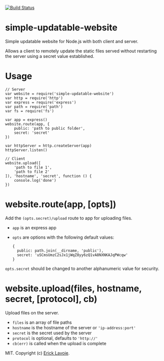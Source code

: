 [![Build Status](https://travis-ci.org/elavoie/simple-updatable-website.svg?branch=master)](https://travis-ci.org/elavoie/simple-updatable-website)

# simple-updatable-website
Simple updatable website for Node.js with both client and server.

Allows a client to remotely update the static files served without restarting the server using a secret value established.

# Usage
   
    // Server 
    var website = require('simple-updatable-website')
    var http = require('http')
    var express = require('express')
    var path = require('path')
    var fs = require('fs')

    var app = express()
    website.route(app, {
        public: 'path to public folder',
        secret: 'secret'
    })

    var httpServer = http.createServer(app)
    httpServer.listen()

    // Client
    website.upload([
        'path to file 1',
        'path to file 2'
    ]), 'hostname', 'secret', function () {
        console.log('done')
    })
    

# website.route(app, [opts])

Add the `(opts.secret)/upload` route to app for uploading files.

- `app` is an express app
- `opts` are options with the following default values:

      {
        public: path.join(__dirname, 'public'),
        secret: 'uSCmsUmzC2sJx1jWqZ8yy6zQ1vA8NXNKAJqPWcqw' 
      }

 `opts.secret` should be changed to another alphanumeric value for security.

# website.upload(files, hostname, secret, [protocol], cb)

Upload files on the server.

- `files` is an array of file paths
- `hostname` is the hostname of the server or `'ip-address:port'`
- `secret` is the secret used by the server
- `protocol` is optional, defaults to `'http://'`
- `cb(err)` is called when the upload is complete

MIT. Copyright (c) [Erick Lavoie](http://ericklavoie.com).
